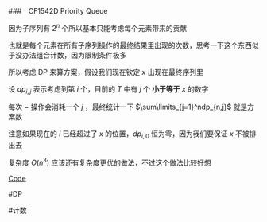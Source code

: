 ###　CF1542D Priority Queue

因为子序列有 $2^n$ 个所以基本只能考虑每个元素带来的贡献

也就是每个元素在所有子序列操作的最终结果里出现的次数，思考一下这个东西似乎没办法组合计数，因为限制条件极多

所以考虑 DP 来算方案，假设我们现在钦定 $x$ 出现在最终序列里

设 $dp_{i,j}$ 表示考虑到第 $i$ 个，目前的 $T$ 中有 $j$ 个 **小于等于** $x$ 的数字

每次 $-$ 操作会消耗一个 $j$ ，最终统计一下 $\sum\limits_{j=1}^ndp_{n,j}$ 就是方案数

注意如果现在的 $i$ 已经超过了 $x$ 的位置，$dp_{i,0}$ 恒为零，因为我们要保证 $x$ 不被排出去

复杂度 $O(n^3)$ 应该还有复杂度更优的做法，不过这个做法比较好想

[Code](https://pasteme.cn/134522)

#DP

#计数